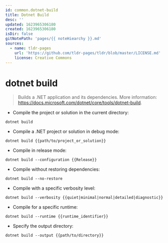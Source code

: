 ```yaml
---
id: common.dotnet-build
title: Dotnet Build
desc: ''
updated: 1623965306180
created: 1623965306180
isDir: false
gitNotePath: 'pages/{{ noteHiearchy }}.md'
sources:
  - name: tldr-pages
    url: 'https://github.com/tldr-pages/tldr/blob/master/LICENSE.md'
    license: Creative Commons
---
```

# dotnet build

> Builds a .NET application and its dependencies.
> More information: <https://docs.microsoft.com/dotnet/core/tools/dotnet-build>.

- Compile the project or solution in the current directory:

`dotnet build`

- Compile a .NET project or solution in debug mode:

`dotnet build {{path/to/project_or_solution}}`

- Compile in release mode:

`dotnet build --configuration {{Release}}`

- Compile without restoring dependencies:

`dotnet build --no-restore`

- Compile with a specific verbosity level:

`dotnet build --verbosity {{quiet|minimal|normal|detailed|diagnostic}}`

- Compile for a specific runtime:

`dotnet build --runtime {{runtime_identifier}}`

- Specify the output directory:

`dotnet build --output {{path/to/directory}}`


